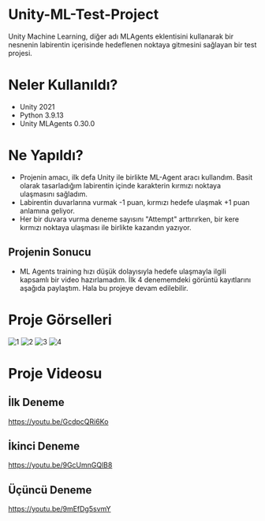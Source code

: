 # Unity-ML-Test-Project
Unity Machine Learning, diğer adı MLAgents eklentisini kullanarak bir nesnenin labirentin içerisinde hedeflenen noktaya gitmesini sağlayan bir test projesi.
# Neler Kullanıldı?
- Unity 2021
- Python 3.9.13
- Unity MLAgents 0.30.0
# Ne Yapıldı?
- Projenin amacı, ilk defa Unity ile birlikte ML-Agent aracı kullandım. Basit olarak tasarladığım labirentin içinde karakterin kırmızı noktaya ulaşmasını sağladım.
- Labirentin duvarlarına vurmak -1 puan, kırmızı hedefe ulaşmak +1 puan anlamına geliyor.
- Her bir duvara vurma deneme sayısını "Attempt" arttırırken, bir kere kırmızı noktaya ulaşması ile birlikte kazandın yazıyor.
## Projenin Sonucu
- ML Agents training hızı düşük dolayısıyla hedefe ulaşmayla ilgili kapsamlı bir video hazırlamadım. İlk 4 denememdeki görüntü kayıtlarını aşağıda paylaştım. Hala bu projeye devam edilebilir.
# Proje Görselleri
![1](https://github.com/ugursirvermez/Unity-ML-Test-Project/assets/6298796/5ed364ba-8107-4056-b8f4-4f50a71f787c)
![2](https://github.com/ugursirvermez/Unity-ML-Test-Project/assets/6298796/f6e8cc81-f1e7-4950-8b73-51da6b25cdb9)
![3](https://github.com/ugursirvermez/Unity-ML-Test-Project/assets/6298796/1bde9765-cf12-47f2-8c62-15aaad344149)
![4](https://github.com/ugursirvermez/Unity-ML-Test-Project/assets/6298796/a4962802-fd6d-497b-abca-6b4baed049e4)
# Proje Videosu
## İlk Deneme
https://youtu.be/GcdpcQRi6Ko

## İkinci Deneme
https://youtu.be/9GcUmnGQlB8

## Üçüncü Deneme
https://youtu.be/9mEfDg5svmY
